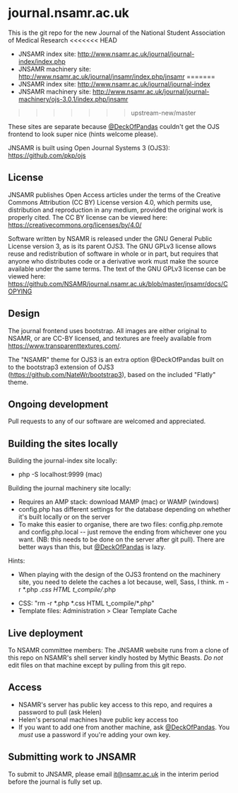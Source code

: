 # journal.nsamr.ac.uk
This is the git repo for the new Journal of the National Student Association of Medical Research
<<<<<<< HEAD
* JNSAMR index site: http://www.nsamr.ac.uk/journal/journal-index/index.php
* JNSAMR machinery site: http://www.nsamr.ac.uk/journal/jnsamr/index.php/jnsamr
=======
* JNSAMR index site: http://www.nsamr.ac.uk/journal/journal-index
* JNSAMR machinery site: http://www.nsamr.ac.uk/journal/journal-machinery/ojs-3.0.1/index.php/jnsamr
>>>>>>> upstream-new/master

These sites are separate because [@DeckOfPandas](https://github.com/DeckOfPandas) couldn't get the OJS frontend to look super nice (hints welcome please).

JNSAMR is built using Open Journal Systems 3 (OJS3): https://github.com/pkp/ojs

## License
JNSAMR publishes Open Access articles under the terms of the Creative Commons Attribution (CC BY) License version 4.0, which permits use, distribution and reproduction in any medium, provided the original work is properly cited. The CC BY license can be viewed here: https://creativecommons.org/licenses/by/4.0/

Software written by NSAMR is released under the GNU General Public License version 3, as is its parent OJS3. The GNU GPLv3 license allows reuse and redistribution of software in whole or in part, but requires that anyone who distributes code or a derivative work must make the source available under the same terms. The text of the GNU GPLv3 license can be viewed here: https://github.com/NSAMR/journal.nsamr.ac.uk/blob/master/jnsamr/docs/COPYING

## Design
The journal frontend uses bootstrap. All images are either original to NSAMR, or are CC-BY licensed, and textures are freely available from https://www.transparenttextures.com/.

The "NSAMR" theme for OJS3 is an extra option @DeckOfPandas built on to the bootstrap3 extension of OJS3 (https://github.com/NateWr/bootstrap3), based on the included "Flatly" theme.

## Ongoing development
Pull requests to any of our software are welcomed and appreciated.

## Building the sites locally
Building the journal-index site locally:
* php -S localhost:9999 (mac)

Building the journal machinery site locally:
* Requires an AMP stack: download MAMP (mac) or WAMP (windows)
* config.php has different settings for the database depending on whether it's built locally or on the server
* To make this easier to organise, there are two files: config.php.remote and config.php.local -- just remove the ending from whichever one you want. (NB: this needs to be done on the server after git pull). There are better ways than this, but [@DeckOfPandas](https://github.com/DeckOfPandas) is lazy.

Hints:
* When playing with the design of the OJS3 frontend on the machinery site, you need to delete the caches a lot because, well, Sass, I think.
m -r *.php *.css HTML t_compile/*.php
 - CSS: "rm -r \*.php \*.css HTML t_compile/\*.php"
 - Template files: Administration > Clear Template Cache
 
## Live deployment
To NSAMR committee members: The JNSAMR website runs from a clone of this repo on NSAMR's shell server kindly hosted by Mythic Beasts. *Do not* edit files on that machine except by pulling from this git repo.

## Access
* NSAMR's server has public key access to this repo, and requires a password to pull (ask Helen)
* Helen's personal machines have public key access too
* If you want to add one from another machine, ask [@DeckOfPandas](https://github.com/DeckOfPandas). You *must* use a password if you're adding your own key.

## Submitting work to JNSAMR
To submit to JNSAMR, please email it@nsamr.ac.uk in the interim period before the journal is fully set up.
